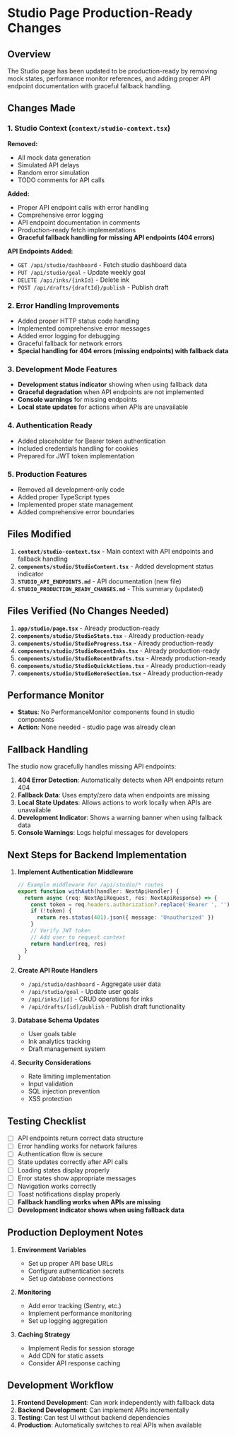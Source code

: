 # Studio Page Production-Ready Changes

## Overview
The Studio page has been updated to be production-ready by removing mock states, performance monitor references, and adding proper API endpoint documentation with graceful fallback handling.

## Changes Made

### 1. Studio Context (`context/studio-context.tsx`)
**Removed:**
- All mock data generation
- Simulated API delays
- Random error simulation
- TODO comments for API calls

**Added:**
- Proper API endpoint calls with error handling
- Comprehensive error logging
- API endpoint documentation in comments
- Production-ready fetch implementations
- **Graceful fallback handling for missing API endpoints (404 errors)**

**API Endpoints Added:**
- `GET /api/studio/dashboard` - Fetch studio dashboard data
- `PUT /api/studio/goal` - Update weekly goal
- `DELETE /api/inks/{inkId}` - Delete ink
- `POST /api/drafts/{draftId}/publish` - Publish draft

### 2. Error Handling Improvements
- Added proper HTTP status code handling
- Implemented comprehensive error messages
- Added error logging for debugging
- Graceful fallback for network errors
- **Special handling for 404 errors (missing endpoints) with fallback data**

### 3. Development Mode Features
- **Development status indicator** showing when using fallback data
- **Graceful degradation** when API endpoints are not implemented
- **Console warnings** for missing endpoints
- **Local state updates** for actions when APIs are unavailable

### 4. Authentication Ready
- Added placeholder for Bearer token authentication
- Included credentials handling for cookies
- Prepared for JWT token implementation

### 5. Production Features
- Removed all development-only code
- Added proper TypeScript types
- Implemented proper state management
- Added comprehensive error boundaries

## Files Modified

1. **`context/studio-context.tsx`** - Main context with API endpoints and fallback handling
2. **`components/studio/StudioContent.tsx`** - Added development status indicator
3. **`STUDIO_API_ENDPOINTS.md`** - API documentation (new file)
4. **`STUDIO_PRODUCTION_READY_CHANGES.md`** - This summary (updated)

## Files Verified (No Changes Needed)

1. **`app/studio/page.tsx`** - Already production-ready
2. **`components/studio/StudioStats.tsx`** - Already production-ready
3. **`components/studio/StudioProgress.tsx`** - Already production-ready
4. **`components/studio/StudioRecentInks.tsx`** - Already production-ready
5. **`components/studio/StudioRecentDrafts.tsx`** - Already production-ready
6. **`components/studio/StudioQuickActions.tsx`** - Already production-ready
7. **`components/studio/StudioHeroSection.tsx`** - Already production-ready

## Performance Monitor
- **Status**: No PerformanceMonitor components found in studio components
- **Action**: None needed - studio page was already clean

## Fallback Handling

The studio now gracefully handles missing API endpoints:

1. **404 Error Detection**: Automatically detects when API endpoints return 404
2. **Fallback Data**: Uses empty/zero data when endpoints are missing
3. **Local State Updates**: Allows actions to work locally when APIs are unavailable
4. **Development Indicator**: Shows a warning banner when using fallback data
5. **Console Warnings**: Logs helpful messages for developers

## Next Steps for Backend Implementation

1. **Implement Authentication Middleware**
   ```typescript
   // Example middleware for /api/studio/* routes
   export function withAuth(handler: NextApiHandler) {
     return async (req: NextApiRequest, res: NextApiResponse) => {
       const token = req.headers.authorization?.replace('Bearer ', '')
       if (!token) {
         return res.status(401).json({ message: 'Unauthorized' })
       }
       // Verify JWT token
       // Add user to request context
       return handler(req, res)
     }
   }
   ```

2. **Create API Route Handlers**
   - `/api/studio/dashboard` - Aggregate user data
   - `/api/studio/goal` - Update user goals
   - `/api/inks/[id]` - CRUD operations for inks
   - `/api/drafts/[id]/publish` - Publish draft functionality

3. **Database Schema Updates**
   - User goals table
   - Ink analytics tracking
   - Draft management system

4. **Security Considerations**
   - Rate limiting implementation
   - Input validation
   - SQL injection prevention
   - XSS protection

## Testing Checklist

- [ ] API endpoints return correct data structure
- [ ] Error handling works for network failures
- [ ] Authentication flow is secure
- [ ] State updates correctly after API calls
- [ ] Loading states display properly
- [ ] Error states show appropriate messages
- [ ] Navigation works correctly
- [ ] Toast notifications display properly
- [ ] **Fallback handling works when APIs are missing**
- [ ] **Development indicator shows when using fallback data**

## Production Deployment Notes

1. **Environment Variables**
   - Set up proper API base URLs
   - Configure authentication secrets
   - Set up database connections

2. **Monitoring**
   - Add error tracking (Sentry, etc.)
   - Implement performance monitoring
   - Set up logging aggregation

3. **Caching Strategy**
   - Implement Redis for session storage
   - Add CDN for static assets
   - Consider API response caching

## Development Workflow

1. **Frontend Development**: Can work independently with fallback data
2. **Backend Development**: Can implement APIs incrementally
3. **Testing**: Can test UI without backend dependencies
4. **Production**: Automatically switches to real APIs when available 